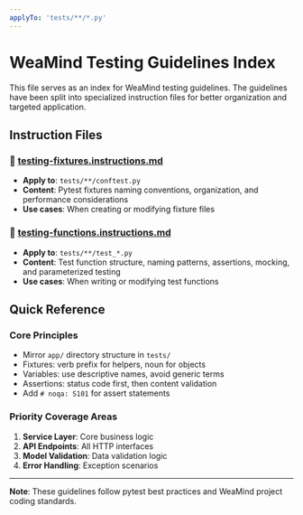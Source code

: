 ```yaml
---
applyTo: 'tests/**/*.py'
---
```


# WeaMind Testing Guidelines Index

This file serves as an index for WeaMind testing guidelines. The guidelines have been split into specialized instruction files for better organization and targeted application.

## Instruction Files

### 🔧 [testing-fixtures.instructions.md](.github/instructions/testing-fixtures.instructions.md)
- **Apply to**: `tests/**/conftest.py`
- **Content**: Pytest fixtures naming conventions, organization, and performance considerations
- **Use cases**: When creating or modifying fixture files

### 🧪 [testing-functions.instructions.md](.github/instructions/testing-functions.instructions.md)
- **Apply to**: `tests/**/test_*.py`
- **Content**: Test function structure, naming patterns, assertions, mocking, and parameterized testing
- **Use cases**: When writing or modifying test functions

## Quick Reference

### Core Principles
- Mirror `app/` directory structure in `tests/`
- Fixtures: verb prefix for helpers, noun for objects
- Variables: use descriptive names, avoid generic terms
- Assertions: status code first, then content validation
- Add `# noqa: S101` for assert statements

### Priority Coverage Areas
1. **Service Layer**: Core business logic
2. **API Endpoints**: All HTTP interfaces
3. **Model Validation**: Data validation logic
4. **Error Handling**: Exception scenarios

---

**Note**: These guidelines follow pytest best practices and WeaMind project coding standards.
